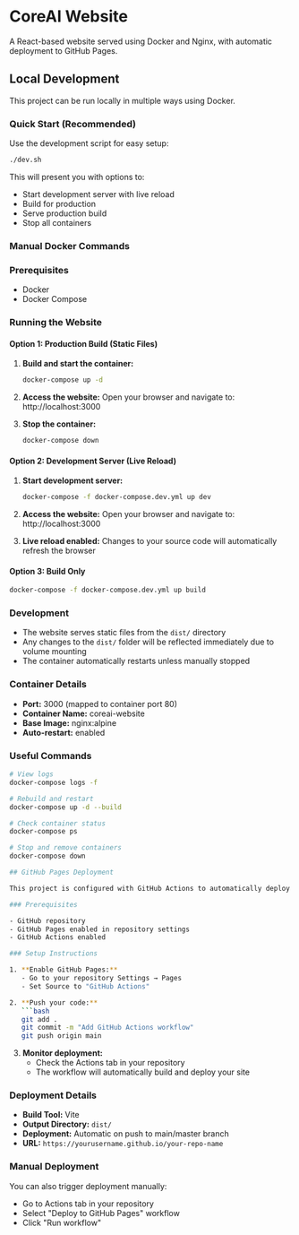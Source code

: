 # CoreAI Website

A React-based website served using Docker and Nginx, with automatic deployment to GitHub Pages.

## Local Development

This project can be run locally in multiple ways using Docker.

### Quick Start (Recommended)

Use the development script for easy setup:

```bash
./dev.sh
```

This will present you with options to:
- Start development server with live reload
- Build for production
- Serve production build
- Stop all containers

### Manual Docker Commands

### Prerequisites

- Docker
- Docker Compose

### Running the Website

#### Option 1: Production Build (Static Files)
1. **Build and start the container:**
   ```bash
   docker-compose up -d
   ```

2. **Access the website:**
   Open your browser and navigate to: http://localhost:3000

3. **Stop the container:**
   ```bash
   docker-compose down
   ```

#### Option 2: Development Server (Live Reload)
1. **Start development server:**
   ```bash
   docker-compose -f docker-compose.dev.yml up dev
   ```

2. **Access the website:**
   Open your browser and navigate to: http://localhost:3000
   
3. **Live reload enabled:**
   Changes to your source code will automatically refresh the browser

#### Option 3: Build Only
```bash
docker-compose -f docker-compose.dev.yml up build
```

### Development

- The website serves static files from the `dist/` directory
- Any changes to the `dist/` folder will be reflected immediately due to volume mounting
- The container automatically restarts unless manually stopped

### Container Details

- **Port:** 3000 (mapped to container port 80)
- **Container Name:** coreai-website
- **Base Image:** nginx:alpine
- **Auto-restart:** enabled

### Useful Commands

```bash
# View logs
docker-compose logs -f

# Rebuild and restart
docker-compose up -d --build

# Check container status
docker-compose ps

# Stop and remove containers
docker-compose down

## GitHub Pages Deployment

This project is configured with GitHub Actions to automatically deploy to GitHub Pages on every push to the main branch.

### Prerequisites

- GitHub repository
- GitHub Pages enabled in repository settings
- GitHub Actions enabled

### Setup Instructions

1. **Enable GitHub Pages:**
   - Go to your repository Settings → Pages
   - Set Source to "GitHub Actions"

2. **Push your code:**
   ```bash
   git add .
   git commit -m "Add GitHub Actions workflow"
   git push origin main
   ```

3. **Monitor deployment:**
   - Check the Actions tab in your repository
   - The workflow will automatically build and deploy your site

### Deployment Details

- **Build Tool:** Vite
- **Output Directory:** `dist/`
- **Deployment:** Automatic on push to main/master branch
- **URL:** `https://yourusername.github.io/your-repo-name`

### Manual Deployment

You can also trigger deployment manually:
- Go to Actions tab in your repository
- Select "Deploy to GitHub Pages" workflow
- Click "Run workflow"
